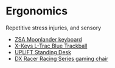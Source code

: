 # Ergonomics

Repetitive stress injuries, and sensory 

- [ZSA Moonlander keyboard](https://www.zsa.io/moonlander/)
- [X-Keys L-Trac Blue Trackball](https://xkeys.com/l-tracblu.html)
- [UPLIFT Standing Desk](https://www.upliftdesk.com/uplift-v2-standing-desk-v2-or-v2-commercial/)
- [DX Racer Racing Series gaming chair](https://www.dxracer.com/collections/gaming-chairs/formula-and-racing-series/oh-rv131-nw)
<!--stackedit_data:
eyJoaXN0b3J5IjpbNTg5MzkxOTIxXX0=
-->